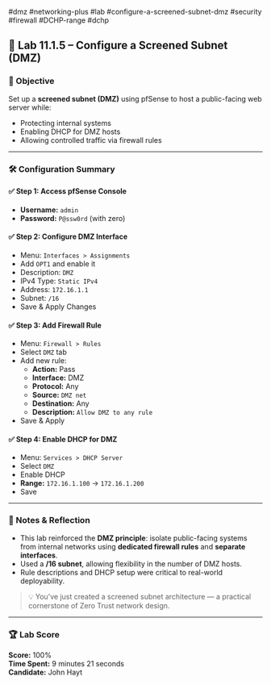 #dmz #networking-plus #lab #configure-a-screened-subnet-dmz #security #firewall #DCHP-range #dchp 

## 🧪 Lab 11.1.5 – Configure a Screened Subnet (DMZ)

### 🎯 Objective

Set up a **screened subnet (DMZ)** using pfSense to host a public-facing web server while:
- Protecting internal systems
- Enabling DHCP for DMZ hosts
- Allowing controlled traffic via firewall rules

---

### 🛠️ Configuration Summary

#### ✅ Step 1: Access pfSense Console
- **Username:** `admin`
- **Password:** `P@ssw0rd` (with zero)

#### ✅ Step 2: Configure DMZ Interface
- Menu: `Interfaces > Assignments`
- Add `OPT1` and enable it
- Description: `DMZ`
- IPv4 Type: `Static IPv4`
- Address: `172.16.1.1`
- Subnet: `/16`
- Save & Apply Changes

#### ✅ Step 3: Add Firewall Rule
- Menu: `Firewall > Rules`
- Select `DMZ` tab
- Add new rule:
  - **Action:** Pass
  - **Interface:** DMZ
  - **Protocol:** Any
  - **Source:** `DMZ net`
  - **Destination:** Any
  - **Description:** `Allow DMZ to any rule`
- Save & Apply

#### ✅ Step 4: Enable DHCP for DMZ
- Menu: `Services > DHCP Server`
- Select `DMZ`
- Enable DHCP
- **Range:** `172.16.1.100` → `172.16.1.200`
- Save

---

### 🧠 Notes & Reflection

- This lab reinforced the **DMZ principle**: isolate public-facing systems from internal networks using **dedicated firewall rules** and **separate interfaces**.
- Used a **/16 subnet**, allowing flexibility in the number of DMZ hosts.
- Rule descriptions and DHCP setup were critical to real-world deployability.

> 💡 You’ve just created a screened subnet architecture — a practical cornerstone of Zero Trust network design.

---

### 🏆 Lab Score

**Score:** 100%  
**Time Spent:** 9 minutes 21 seconds  
**Candidate:** John Hayt




